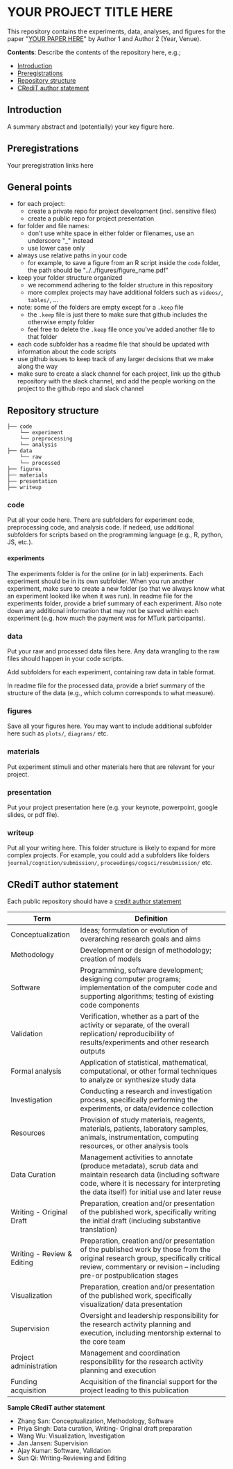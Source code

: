 # YOUR PROJECT TITLE HERE

This repository contains the experiments, data, analyses, and figures for the paper
"[YOUR PAPER HERE](https://google.com)" by Author 1 and Author 2 (Year, Venue).

__Contents__:
Describe the contents of the repository here, e.g.;
- [Introduction](#introduction)
- [Preregistrations](#preregistrations)
- [Repository structure](#repository-structure)
- [CRediT author statement](#credit-author-statement)

## Introduction
A summary abstract and (potentially) your key figure here.

## Preregistrations
Your preregistration links here

## General points

- for each project:
	+ create a private repo for project development (incl. sensitive files)
	+ create a public repo for project presentation
- for folder and file names: 
	+ don't use white space in either folder or filenames, use an underscore "_" instead
	+ use lower case only
- always use relative paths in your code
	+ for example, to save a figure from an R script inside the `code` folder, the path should be "../../figures/figure_name.pdf"
- keep your folder structure organized
	+ we recommend adhering to the folder structure in this repository 
	+ more complex projects may have additional folders such as `videos/`, `tables/`, ...
- note: some of the folders are empty except for a `.keep` file
	+ the `.keep` file is just there to make sure that github includes the otherwise empty folder 
	+ feel free to delete the `.keep` file once you've added another file to that folder
- each code subfolder has a readme file that should be updated with information about the code scripts 
- use github issues to keep track of any larger decisions that we make along the way 
- make sure to create a slack channel for each project, link up the github repository with the slack channel, and add the people working on the project to the github repo and slack channel 

## Repository structure 

```
├── code
	└── experiment
	└── preprocessing
	└── analysis
├── data
	└── raw
	└── processed
├── figures
├── materials
├── presentation
├── writeup
```

### code 

Put all your code here. There are subfolders for experiment code, preprocessing code, and analysis code. If nedeed, use additional subfolders for scripts based on the programming language (e.g., R, python, JS, etc.). 

#### experiments 

The experiments folder is for the online (or in lab) experiments. Each experiment should be in its own subfolder. When you run another experiment, make sure to create a new folder (so that we always know what an experiment looked like when it was run). In readme file for the experiments folder, provide a brief summary of each experiment. Also note down any additional information that may not be saved within each experiment (e.g. how much the payment was for MTurk participants).

### data 

Put your raw and processed data files here. Any data wrangling to the raw files should happen in your code scripts.

Add subfolders for each experiment, containing raw data in table format.

In readme file for the processed data, provide a brief summary of the structure of the data (e.g., which column corresponds to what measure).

### figures 

Save all your figures here. You may want to include additional subfolder here such as `plots/`, `diagrams/` etc. 

### materials

Put experiment stimuli and other materials here that are relevant for your project.

### presentation

Put your project presentation here (e.g. your keynote, powerpoint, google slides, or pdf file).

### writeup 

Put all your writing here. This folder structure is likely to expand for more complex projects. For example, you could add a subfolders like folders `journal/cognition/submission/`, `proceedings/cogsci/resubmission/` etc. 

## CRediT author statement 

Each public repository should have a [credit author statement](https://www.elsevier.com/authors/policies-and-guidelines/credit-author-statement) 

| Term                       | Definition                                                                                                                                                                                                    |
|----------------------------|---------------------------------------------------------------------------------------------------------------------------------------------------------------------------------------------------------------|
| Conceptualization          | Ideas; formulation or evolution of overarching research goals and aims                                                                                                                                        |
| Methodology                | Development or design of methodology; creation of models                                                                                                                                                      |
| Software                   | Programming, software development; designing computer programs; implementation of the computer code and supporting algorithms; testing of existing code components                                            |
| Validation                 | Verification, whether as a part of the activity or separate, of the overall replication/ reproducibility of results/experiments and other research outputs                                                    |
| Formal analysis            | Application of statistical, mathematical, computational, or other formal techniques to analyze or synthesize study data                                                                                       |
| Investigation              | Conducting a research and investigation process, specifically performing the experiments, or data/evidence collection                                                                                         |
| Resources                  | Provision of study materials, reagents, materials, patients, laboratory samples, animals, instrumentation, computing resources, or other analysis tools                                                       |
| Data Curation              | Management activities to annotate (produce metadata), scrub data and maintain research data (including software code, where it is necessary for interpreting the data itself) for initial use and later reuse |
| Writing - Original Draft   | Preparation, creation and/or presentation of the published work, specifically writing the initial draft (including substantive translation)                                                                   |
| Writing - Review & Editing | Preparation, creation and/or presentation of the published work by those from the original research group, specifically critical review, commentary or revision – including pre-or postpublication stages     |
| Visualization              | Preparation, creation and/or presentation of the published work, specifically visualization/ data presentation                                                                                                |
| Supervision                | Oversight and leadership responsibility for the research activity planning and execution, including mentorship external to the core team                                                                      |
| Project administration     | Management and coordination responsibility for the research activity planning and execution                                                                                                                   |
| Funding acquisition        | Acquisition of the financial support for the project leading to this publication                                                                                                                              |

**Sample CRediT author statement**
- Zhang San: Conceptualization, Methodology, Software 
- Priya Singh: Data curation, Writing- Original draft preparation
- Wang Wu: Visualization, Investigation 
- Jan Jansen: Supervision 
- Ajay Kumar: Software, Validation
- Sun Qi: Writing-Reviewing and Editing


